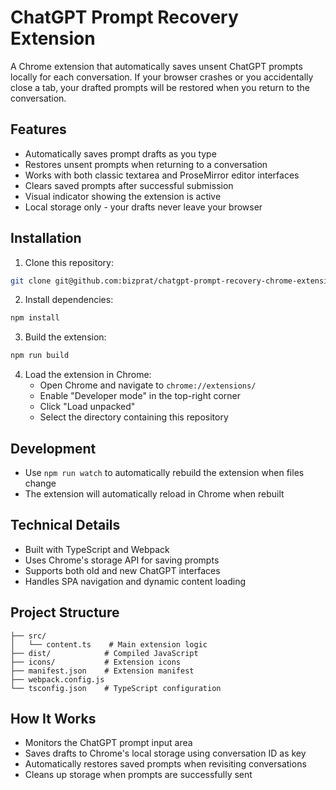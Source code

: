 # ChatGPT Prompt Recovery Extension

A Chrome extension that automatically saves unsent ChatGPT prompts locally for each conversation. If your browser crashes or you accidentally close a tab, your drafted prompts will be restored when you return to the conversation.

## Features

- Automatically saves prompt drafts as you type
- Restores unsent prompts when returning to a conversation
- Works with both classic textarea and ProseMirror editor interfaces
- Clears saved prompts after successful submission
- Visual indicator showing the extension is active
- Local storage only - your drafts never leave your browser

## Installation

1. Clone this repository:
```bash
git clone git@github.com:bizprat/chatgpt-prompt-recovery-chrome-extension.git
```

2. Install dependencies:
```bash
npm install
```

3. Build the extension:
```bash
npm run build
```

4. Load the extension in Chrome:
   - Open Chrome and navigate to `chrome://extensions/`
   - Enable "Developer mode" in the top-right corner
   - Click "Load unpacked"
   - Select the directory containing this repository

## Development

- Use `npm run watch` to automatically rebuild the extension when files change
- The extension will automatically reload in Chrome when rebuilt

## Technical Details

- Built with TypeScript and Webpack
- Uses Chrome's storage API for saving prompts
- Supports both old and new ChatGPT interfaces
- Handles SPA navigation and dynamic content loading

## Project Structure

```
├── src/
│   └── content.ts    # Main extension logic
├── dist/            # Compiled JavaScript
├── icons/           # Extension icons
├── manifest.json    # Extension manifest
├── webpack.config.js
└── tsconfig.json    # TypeScript configuration
```

## How It Works

- Monitors the ChatGPT prompt input area
- Saves drafts to Chrome's local storage using conversation ID as key
- Automatically restores saved prompts when revisiting conversations
- Cleans up storage when prompts are successfully sent
